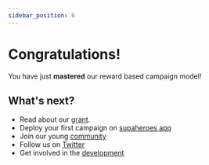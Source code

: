 ```yaml
---
sidebar_position: 6
---
```


# Congratulations!

You have just **mastered** our reward based campaign model!

## What's next?

- Read about our [grant](/grant/active-collective).
- Deploy your first campaign on [supaheroes app](https://supaheroes-app.netlify.com)
- Join our young [community](https://discord.gg/cbsRDZ8z)
- Follow us on [Twitter](https://twitter.com/SupaheroesFund)
- Get involved in the [development](https://github.com/SupaHeroes)
